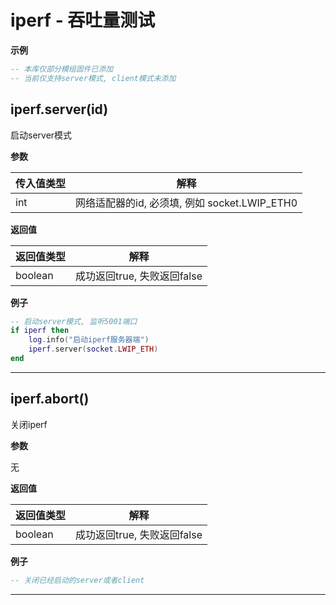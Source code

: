 # iperf - 吞吐量测试

**示例**

```lua
-- 本库仅部分模组固件已添加
-- 当前仅支持server模式, client模式未添加

```

## iperf.server(id)



启动server模式

**参数**

|传入值类型|解释|
|-|-|
|int|网络适配器的id, 必须填, 例如 socket.LWIP_ETH0|

**返回值**

|返回值类型|解释|
|-|-|
|boolean|成功返回true, 失败返回false|

**例子**

```lua
-- 启动server模式, 监听5001端口
if iperf then
    log.info("启动iperf服务器端")
    iperf.server(socket.LWIP_ETH)
end

```

---

## iperf.abort()



关闭iperf

**参数**

无

**返回值**

|返回值类型|解释|
|-|-|
|boolean|成功返回true, 失败返回false|

**例子**

```lua
-- 关闭已经启动的server或者client

```

---

